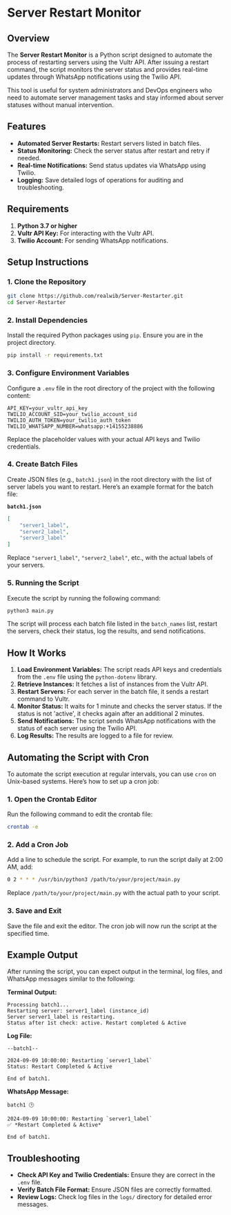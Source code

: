 # Server Restart Monitor

## Overview

The **Server Restart Monitor** is a Python script designed to automate the process of restarting servers using the Vultr API. After issuing a restart command, the script monitors the server status and provides real-time updates through WhatsApp notifications using the Twilio API.

This tool is useful for system administrators and DevOps engineers who need to automate server management tasks and stay informed about server statuses without manual intervention.

## Features

- **Automated Server Restarts:** Restart servers listed in batch files.
- **Status Monitoring:** Check the server status after restart and retry if needed.
- **Real-time Notifications:** Send status updates via WhatsApp using Twilio.
- **Logging:** Save detailed logs of operations for auditing and troubleshooting.

## Requirements

1. **Python 3.7 or higher**
2. **Vultr API Key:** For interacting with the Vultr API.
3. **Twilio Account:** For sending WhatsApp notifications.

## Setup Instructions

### 1. Clone the Repository

```bash
git clone https://github.com/realwib/Server-Restarter.git
cd Server-Restarter
```

### 2. Install Dependencies

Install the required Python packages using `pip`. Ensure you are in the project directory.

```bash
pip install -r requirements.txt
```

### 3. Configure Environment Variables

Configure a `.env` file in the root directory of the project with the following content:

```plaintext
API_KEY=your_vultr_api_key
TWILIO_ACCOUNT_SID=your_twilio_account_sid
TWILIO_AUTH_TOKEN=your_twilio_auth_token
TWILIO_WHATSAPP_NUMBER=whatsapp:+14155238886
```

Replace the placeholder values with your actual API keys and Twilio credentials.

### 4. Create Batch Files

Create JSON files (e.g., `batch1.json`) in the root directory with the list of server labels you want to restart. Here’s an example format for the batch file:

**`batch1.json`**
```json
[
    "server1_label",
    "server2_label",
    "server3_label"
]
```

Replace `"server1_label"`, `"server2_label"`, etc., with the actual labels of your servers.

### 5. Running the Script

Execute the script by running the following command:

```bash
python3 main.py
```

The script will process each batch file listed in the `batch_names` list, restart the servers, check their status, log the results, and send notifications.

## How It Works

1. **Load Environment Variables:** The script reads API keys and credentials from the `.env` file using the `python-dotenv` library.
2. **Retrieve Instances:** It fetches a list of instances from the Vultr API.
3. **Restart Servers:** For each server in the batch file, it sends a restart command to Vultr.
4. **Monitor Status:** It waits for 1 minute and checks the server status. If the status is not 'active', it checks again after an additional 2 minutes.
5. **Send Notifications:** The script sends WhatsApp notifications with the status of each server using the Twilio API.
6. **Log Results:** The results are logged to a file for review.

## Automating the Script with Cron

To automate the script execution at regular intervals, you can use `cron` on Unix-based systems. Here’s how to set up a cron job:

### 1. Open the Crontab Editor

Run the following command to edit the crontab file:

```bash
crontab -e
```

### 2. Add a Cron Job

Add a line to schedule the script. For example, to run the script daily at 2:00 AM, add:

```bash
0 2 * * * /usr/bin/python3 /path/to/your/project/main.py
```

Replace `/path/to/your/project/main.py` with the actual path to your script.

### 3. Save and Exit

Save the file and exit the editor. The cron job will now run the script at the specified time.

## Example Output

After running the script, you can expect output in the terminal, log files, and WhatsApp messages similar to the following:

**Terminal Output:**
```
Processing batch1...
Restarting server: server1_label (instance_id)
Server server1_label is restarting.
Status after 1st check: active. Restart completed & Active
```

**Log File:**
```
--batch1--

2024-09-09 10:00:00: Restarting `server1_label`
Status: Restart Completed & Active

End of batch1.
```

**WhatsApp Message:**
```
batch1 🕒

2024-09-09 10:00:00: Restarting `server1_label`
✅ *Restart Completed & Active*

End of batch1.
```

## Troubleshooting

- **Check API Key and Twilio Credentials:** Ensure they are correct in the `.env` file.
- **Verify Batch File Format:** Ensure JSON files are correctly formatted.
- **Review Logs:** Check log files in the `logs/` directory for detailed error messages.
